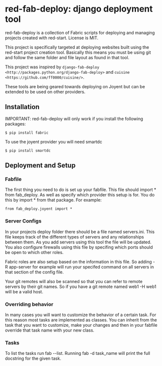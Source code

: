 # red-fab-deploy: django deployment tool

red-fab-deploy is a collection of Fabric scripts for deploying and
managing projects created with red-start. License is MIT.

This project is specifically targeted at deploying websites built using
the red-start project creation tool. Basically this means you must be using
git and follow the same folder and file layout as found in that tool.

This project was inspired by `django-fab-deploy <http://packages.python.org/django-fab-deploy>`
and `cuisine <https://github.com/ff0000/cuisine/>`.

These tools are being geared towards deploying on Joyent but can be extended to be used on other providers.

## Installation

IMPORTANT: red-fab-deploy will only work if you install the following packages:

	$ pip install fabric

To use the joyent provider you will need smartdc

    $ pip install smartdc

## Deployment and Setup

### Fabfile

The first thing you need to do is set up your fabfile. This file should import * from fab_deploy. As well as specify which provider this setup is for. You do this by import * from that package. For example:

    from fab_deploy.joyent import *

### Server Configs

In your projects deploy folder there should be a file named servers.ini. This file keeps track of the different types of servers and any relationships between them. As you add servers using this tool the file will be updated. You also configure firewalls using this file by specifing which ports should be open to which other roles.

Fabric roles are also setup based on the information in this file. So adding -R app-server for example will run your specifed command on all servers in that section of the config file.

Your git remotes will also be scanned so that you can refer to remote servers by their git names. So if you have a git remote named web1 -H web1 will be a valid host.

### Overriding behavior

In many cases you will want to customize the behavior of a certain task. For this reason most tasks are implemented as classes. You can inherit from the task that you want to customize, make your changes and then in your fabfile override that task name with your new class.

### Tasks

To list the tasks run fab --list. Running fab -d task_name will print the full docstring for the given task.
